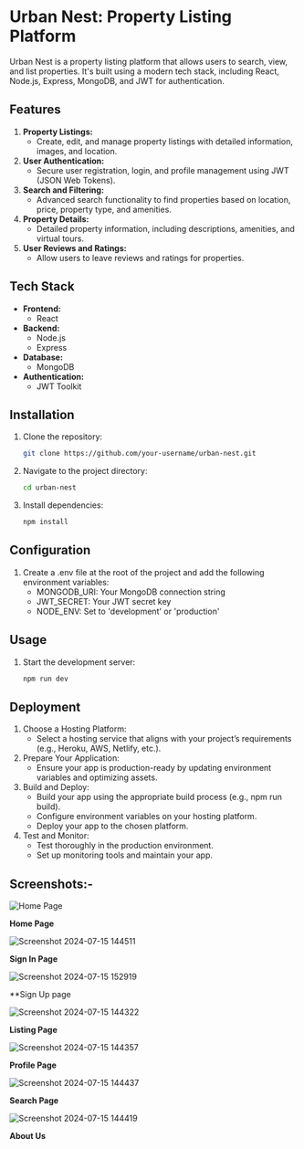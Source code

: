 # Urban Nest: Property Listing Platform

Urban Nest is a property listing platform that allows users to search, view, and list properties. It's built using a modern tech stack, including React, Node.js, Express, MongoDB, and JWT for authentication.

## Features

1. **Property Listings:**
   - Create, edit, and manage property listings with detailed information, images, and location.
2. **User Authentication:**
   - Secure user registration, login, and profile management using JWT (JSON Web Tokens).
3. **Search and Filtering:**
   - Advanced search functionality to find properties based on location, price, property type, and amenities.
4. **Property Details:**
   - Detailed property information, including descriptions, amenities, and virtual tours.
5. **User Reviews and Ratings:**
   - Allow users to leave reviews and ratings for properties.

## Tech Stack

- **Frontend:**
  - React
- **Backend:**
  - Node.js
  - Express
- **Database:**
  - MongoDB
- **Authentication:**
  - JWT Toolkit

## Installation

1. Clone the repository:
   ```bash
   git clone https://github.com/your-username/urban-nest.git

2. Navigate to the project directory:
   ```bash
   cd urban-nest

3. Install dependencies:
   ```bash
   npm install

## Configuration
1. Create a .env file at the root of the project and add the following environment variables:
    - MONGODB_URI: Your MongoDB connection string
    - JWT_SECRET: Your JWT secret key
    - NODE_ENV: Set to 'development' or 'production'
  
## Usage
 1. Start the development server:
    ```bash
    npm run dev

## Deployment

1. Choose a Hosting Platform:
   - Select a hosting service that aligns with your project’s requirements (e.g., Heroku, AWS, Netlify, etc.).
2. Prepare Your Application:
   - Ensure your app is production-ready by updating environment variables and optimizing assets.
3. Build and Deploy:
   - Build your app using the appropriate build process (e.g., npm run build).
   - Configure environment variables on your hosting platform.
   - Deploy your app to the chosen platform.
4. Test and Monitor:
   - Test thoroughly in the production environment.
   - Set up monitoring tools and maintain your app.

## Screenshots:-

![Home Page](https://github.com/user-attachments/assets/7f5fda0e-ece4-4bd2-8d88-95b6dc02a0d1)

**Home Page**

![Screenshot 2024-07-15 144511](https://github.com/user-attachments/assets/5f6e3c6d-c881-4c47-9a63-f21e38dc69ca)

**Sign In Page**

![Screenshot 2024-07-15 152919](https://github.com/user-attachments/assets/e27ec430-b1f8-43f0-99f6-ce095d282487)

**Sign Up page

![Screenshot 2024-07-15 144322](https://github.com/user-attachments/assets/7a7da245-8a3c-48a3-9286-5c37662652f2)

**Listing Page**

![Screenshot 2024-07-15 144357](https://github.com/user-attachments/assets/4bc31fc8-bca0-4d3f-ade1-b5cbdfb94bf4)

**Profile Page**

![Screenshot 2024-07-15 144437](https://github.com/user-attachments/assets/ace96563-a5a7-481d-ac04-726fd37fb0b4)

**Search Page**

![Screenshot 2024-07-15 144419](https://github.com/user-attachments/assets/cb74a3c0-d24e-49f6-8e3b-854f1540a353)

**About Us**









  

     
 

